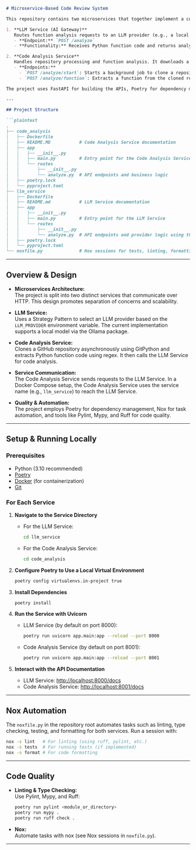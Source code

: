 ```markdown
# Microservice-Based Code Review System

This repository contains two microservices that together implement a code review system using an LLM (Large Language Model):

1. **LLM Service (AI Gateway)**  
   Routes function analysis requests to an LLM provider (e.g., a local model via Ollama, or in the future OpenAI/DeepSeek).  
   - **Endpoint:** `POST /analyze`
   - **Functionality:** Receives Python function code and returns analysis suggestions.

2. **Code Analysis Service**  
   Handles repository processing and function analysis. It downloads a GitHub repository, extracts specified Python function code, and sends it to the LLM Service for analysis.  
   - **Endpoints:**  
     - `POST /analyze/start`: Starts a background job to clone a repository and returns a job ID.  
     - `POST /analyze/function`: Extracts a function from the cloned repo (using the job ID) and forwards it to the LLM Service.

The project uses FastAPI for building the APIs, Poetry for dependency management, and Docker for containerization. Nox is used for automating tests and code quality checks (linting, type checking, and formatting).

---

## Project Structure

```plaintext
.
├── code_analysis
│   ├── Dockerfile
│   ├── README.MD           # Code Analysis Service documentation
│   ├── app
│   │   ├── __init__.py
│   │   ├── main.py         # Entry point for the Code Analysis Service
│   │   └── routes
│   │       ├── __init__.py
│   │       └── analyze.py  # API endpoints and business logic
│   ├── poetry.lock
│   └── pyproject.toml
├── llm_service
│   ├── Dockerfile
│   ├── README.md           # LLM Service documentation
│   ├── app
│   │   ├── __init__.py
│   │   ├── main.py         # Entry point for the LLM Service
│   │   └── routes
│   │       ├── __init__.py
│   │       └── analyze.py  # API endpoints and provider logic using the Strategy Pattern
│   ├── poetry.lock
│   └── pyproject.toml
└── noxfile.py              # Nox sessions for tests, linting, formatting, etc.
```

---

## Overview & Design

- **Microservices Architecture:**  
  The project is split into two distinct services that communicate over HTTP. This design promotes separation of concerns and scalability.

- **LLM Service:**  
  Uses a Strategy Pattern to select an LLM provider based on the `LLM_PROVIDER` environment variable. The current implementation supports a local model via the Ollama package.

- **Code Analysis Service:**  
  Clones a GitHub repository asynchronously using GitPython and extracts Python function code using regex. It then calls the LLM Service for code analysis.

- **Service Communication:**  
  The Code Analysis Service sends requests to the LLM Service. In a Docker Compose setup, the Code Analysis Service uses the service name (e.g., `llm_service`) to reach the LLM Service.

- **Quality & Automation:**  
  The project employs Poetry for dependency management, Nox for task automation, and tools like Pylint, Mypy, and Ruff for code quality.

---

## Setup & Running Locally

### Prerequisites

- Python (3.10 recommended)
- [Poetry](https://python-poetry.org/)
- [Docker](https://www.docker.com/) (for containerization)
- [Git](https://git-scm.com/)

### For Each Service

1. **Navigate to the Service Directory**

   - For the LLM Service:
     ```bash
     cd llm_service
     ```
   - For the Code Analysis Service:
     ```bash
     cd code_analysis
     ```

2. **Configure Poetry to Use a Local Virtual Environment**

   ```bash
   poetry config virtualenvs.in-project true
   ```

3. **Install Dependencies**

   ```bash
   poetry install
   ```

4. **Run the Service with Uvicorn**

   - LLM Service (by default on port 8000):
     ```bash
     poetry run uvicorn app.main:app --reload --port 8000
     ```
   - Code Analysis Service (by default on port 8001):
     ```bash
     poetry run uvicorn app.main:app --reload --port 8001
     ```

5. **Interact with the API Documentation**

   - LLM Service: [http://localhost:8000/docs](http://localhost:8000/docs)
   - Code Analysis Service: [http://localhost:8001/docs](http://localhost:8001/docs)

---


## Nox Automation

The `noxfile.py` in the repository root automates tasks such as linting, type checking, testing, and formatting for both services. Run a session with:

```bash
nox -s lint   # For linting (using ruff, pylint, etc.)
nox -s tests  # For running tests (if implemented)
nox -s format # For code formatting
```

---


## Code Quality

- **Linting & Type Checking:**  
  Use Pylint, Mypy, and Ruff:
  ```bash
  poetry run pylint <module_or_directory>
  poetry run mypy .
  poetry run ruff check .
  ```

- **Nox:**  
  Automate tasks with nox (see Nox sessions in `noxfile.py`).

---

